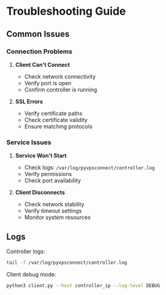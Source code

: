 # Troubleshooting Guide

## Common Issues

### Connection Problems

1. **Client Can't Connect**

   - Check network connectivity
   - Verify port is open
   - Confirm controller is running

2. **SSL Errors**
   - Verify certificate paths
   - Check certificate validity
   - Ensure matching protocols

### Service Issues

1. **Service Won't Start**

   - Check logs: `/var/log/pyvpsconnect/controller.log`
   - Verify permissions
   - Check port availability

2. **Client Disconnects**
   - Check network stability
   - Verify timeout settings
   - Monitor system resources

## Logs

Controller logs:

```bash
tail -f /var/log/pyvpsconnect/controller.log
```

Client debug mode:

```bash
python3 client.py --host controller_ip --log-level DEBUG
```
